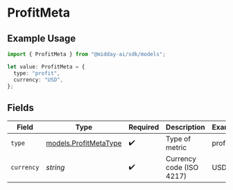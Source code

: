 # ProfitMeta

## Example Usage

```typescript
import { ProfitMeta } from "@midday-ai/sdk/models";

let value: ProfitMeta = {
  type: "profit",
  currency: "USD",
};
```

## Fields

| Field                                                | Type                                                 | Required                                             | Description                                          | Example                                              |
| ---------------------------------------------------- | ---------------------------------------------------- | ---------------------------------------------------- | ---------------------------------------------------- | ---------------------------------------------------- |
| `type`                                               | [models.ProfitMetaType](../models/profitmetatype.md) | :heavy_check_mark:                                   | Type of metric                                       | profit                                               |
| `currency`                                           | *string*                                             | :heavy_check_mark:                                   | Currency code (ISO 4217)                             | USD                                                  |